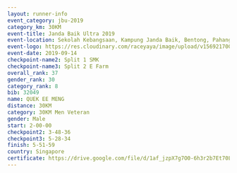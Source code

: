 ```yaml
---
layout: runner-info 
event_category: jbu-2019 
category_km: 30KM 
event-title: Janda Baik Ultra 2019 
event-location: Sekolah Kebangsaan, Kampung Janda Baik, Bentong, Pahang, Malaysia 
event-logo: https://res.cloudinary.com/raceyaya/image/upload/v1569217009/logo/janda-baik_vch1pc.jpg 
event-date: 2019-09-14 
checkpoint-name2: Split 1 SMK 
checkpoint-name3: Split 2 E Farm 
overall_rank: 37
gender_rank: 30
category_rank: 8
bib: 32049
name: QUEK EE MENG
distance: 30KM
category: 30KM Men Veteran
gender: Male
start: 2-00-00
checkpoint2: 3-48-36
checkpoint3: 5-28-34
finish: 5-51-59
country: Singapore
certificate: https://drive.google.com/file/d/1af_jzpX7g7O0-6h3r2b7Et70LLDFHpzq/view?usp=sharing
---
```

